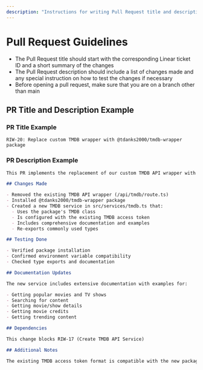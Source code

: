 ```yaml
---
description: "Instructions for writing Pull Request title and description"
---
```


# Pull Request Guidelines

- The Pull Request title should start with the corresponding Linear ticket ID and a short summary of the changes
- The Pull Request description should include a list of changes made and any special instruction on how to test the changes if necessary
- Before opening a pull request, make sure that you are on a branch other than main

## PR Title and Description Example

### PR Title Example

`RIW-20: Replace custom TMDB wrapper with @tdanks2000/tmdb-wrapper package`

### PR Description Example

```md
This PR implements the replacement of our custom TMDB API wrapper with the @tdanks2000/tmdb-wrapper package.

## Changes Made

- Removed the existing TMDB API wrapper (/api/tmdb/route.ts)
- Installed @tdanks2000/tmdb-wrapper package
- Created a new TMDB service in src/services/tmdb.ts that:
  - Uses the package's TMDB class
  - Is configured with the existing TMDB access token
  - Includes comprehensive documentation and examples
  - Re-exports commonly used types

## Testing Done

- Verified package installation
- Confirmed environment variable compatibility
- Checked type exports and documentation

## Documentation Updates

The new service includes extensive documentation with examples for:

- Getting popular movies and TV shows
- Searching for content
- Getting movie/show details
- Getting movie credits
- Getting trending content

## Dependencies

This change blocks RIW-17 (Create TMDB API Service)

## Additional Notes

The existing TMDB access token format is compatible with the new package, so no environment variable changes were needed.
```
